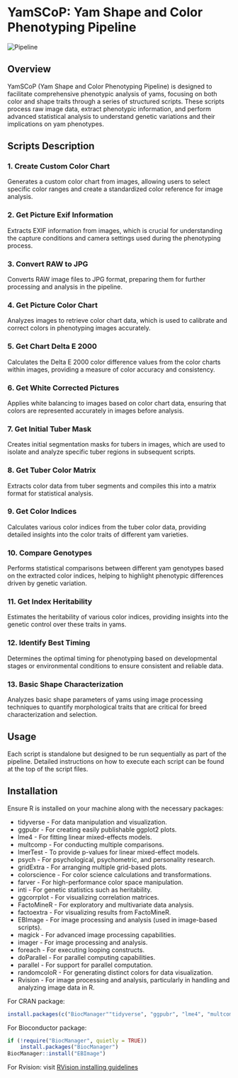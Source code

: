 # YamSCoP: Yam Shape and Color Phenotyping Pipeline

![Pipeline](https://github.com/dcornet/YamSCoP/assets/5694013/fa2a1a0b-3288-4491-ac1b-e70c0120faeb)

## Overview
YamSCoP (Yam Shape and Color Phenotyping Pipeline) is designed to facilitate comprehensive phenotypic analysis of yams, focusing on both color and shape traits through a series of structured scripts. These scripts process raw image data, extract phenotypic information, and perform advanced statistical analysis to understand genetic variations and their implications on yam phenotypes.

## Scripts Description

### 1. Create Custom Color Chart
Generates a custom color chart from images, allowing users to select specific color ranges and create a standardized color reference for image analysis.

### 2. Get Picture Exif Information
Extracts EXIF information from images, which is crucial for understanding the capture conditions and camera settings used during the phenotyping process.

### 3. Convert RAW to JPG
Converts RAW image files to JPG format, preparing them for further processing and analysis in the pipeline.

### 4. Get Picture Color Chart
Analyzes images to retrieve color chart data, which is used to calibrate and correct colors in phenotyping images accurately.

### 5. Get Chart Delta E 2000
Calculates the Delta E 2000 color difference values from the color charts within images, providing a measure of color accuracy and consistency.

### 6. Get White Corrected Pictures
Applies white balancing to images based on color chart data, ensuring that colors are represented accurately in images before analysis.

### 7. Get Initial Tuber Mask
Creates initial segmentation masks for tubers in images, which are used to isolate and analyze specific tuber regions in subsequent scripts.

### 8. Get Tuber Color Matrix
Extracts color data from tuber segments and compiles this into a matrix format for statistical analysis.

### 9. Get Color Indices
Calculates various color indices from the tuber color data, providing detailed insights into the color traits of different yam varieties.

### 10. Compare Genotypes
Performs statistical comparisons between different yam genotypes based on the extracted color indices, helping to highlight phenotypic differences driven by genetic variation.

### 11. Get Index Heritability
Estimates the heritability of various color indices, providing insights into the genetic control over these traits in yams.

### 12. Identify Best Timing
Determines the optimal timing for phenotyping based on developmental stages or environmental conditions to ensure consistent and reliable data.

### 13. Basic Shape Characterization
Analyzes basic shape parameters of yams using image processing techniques to quantify morphological traits that are critical for breed characterization and selection.

## Usage
Each script is standalone but designed to be run sequentially as part of the pipeline. Detailed instructions on how to execute each script can be found at the top of the script files.

## Installation
Ensure R is installed on your machine along with the necessary packages:
* tidyverse - For data manipulation and visualization.
* ggpubr - For creating easily publishable ggplot2 plots.
* lme4 - For fitting linear mixed-effects models.
* multcomp - For conducting multiple comparisons.
* lmerTest - To provide p-values for linear mixed-effect models.
* psych - For psychological, psychometric, and personality research.
* gridExtra - For arranging multiple grid-based plots.
* colorscience - For color science calculations and transformations.
* farver - For high-performance color space manipulation.
* inti - For genetic statistics such as heritability.
* ggcorrplot - For visualizing correlation matrices.
* FactoMineR - For exploratory and multivariate data analysis.
* factoextra - For visualizing results from FactoMineR.
* EBImage - For image processing and analysis (used in image-based scripts).
* magick - For advanced image processing capabilities.
* imager - For image processing and analysis.
* foreach - For executing looping constructs.
* doParallel - For parallel computing capabilities.
* parallel - For support for parallel computation.
* randomcoloR - For generating distinct colors for data visualization.
* Rvision - For image processing and analysis, particularly in handling and analyzing image data in R.

For CRAN package:
```R
install.packages(c("BiocManager""tidyverse", "ggpubr", "lme4", "multcomp", "lmerTest", "psych", "gridExtra", "colorscience", "farver", "inti", "ggcorrplot", "FactoMineR", "factoextra", "magick", "imager", "foreach", "doParallel", "parallel", "randomcoloR"), dependencies = TRUE)
```

For Bioconductor package:
```R
if (!require("BiocManager", quietly = TRUE))
    install.packages("BiocManager")
BiocManager::install("EBImage")
```

For Rvision: visit [RVision installing guidelines]([URL](https://swarm-lab.github.io/Rvision/articles/z1_install.html))

